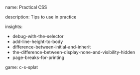 name: Practical CSS

description: Tips to use in practice

insights:
  - debug-with-the-selector
  - add-line-height-to-body
  - difference-between-initial-and-inherit
  - the-difference-between-display-none-and-visibility-hidden
  - page-breaks-for-printing

game: c-s-splat
 
